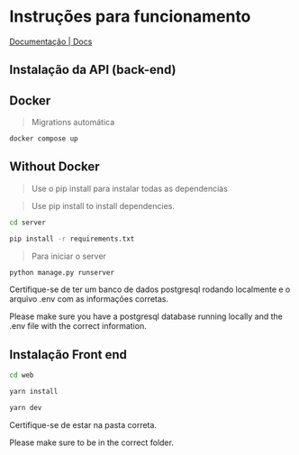 # Instruções para funcionamento

[Documentação | Docs](https://rapha021.github.io/desafio-backend-python/)

## Instalação da API (back-end)

## Docker

> Migrations automática

```bash
docker compose up
```

## Without Docker

> Use o pip install para instalar todas as dependencias

> Use pip install to install dependencies.

```bash
cd server
```

```bash
pip install -r requirements.txt
```

> Para iniciar o server

```bash
python manage.py runserver
```

Certifique-se de ter um banco de dados postgresql rodando localmente e o arquivo .env com as informações corretas.

Please make sure you have a postgresql database running locally and the .env file with the correct information.

## Instalação Front end

```bash
cd web
```

```bash
yarn install
```

```bash
yarn dev
```

Certifique-se de estar na pasta correta.

Please make sure to be in the correct folder.
